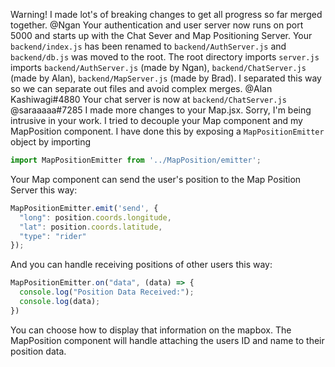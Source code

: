 Warning! I made lot's of breaking changes to get all progress so far merged together.
@Ngan Your authentication and user server now runs on port 5000 and starts up with the Chat Sever and Map Positioning Server. Your ``backend/index.js`` has been renamed to ``backend/AuthServer.js`` and ``backend/db.js`` was moved to the root. The root directory imports ``server.js`` imports ``backend/AuthServer.js`` (made by Ngan), ``backend/ChatServer.js`` (made by Alan), ``backend/MapServer.js`` (made by Brad). I separated this way so we can separate out files and avoid complex merges.
@Alan Kashiwagi#4880 Your chat server is now at ``backend/ChatServer.js``
@saraaaaa#7285 I made more changes to your Map.jsx. Sorry, I'm being intrusive in your work. I tried to decouple your Map component and my MapPosition component. I have done this by exposing a ``MapPositionEmitter`` object by importing
```node.js
import MapPositionEmitter from '../MapPosition/emitter';
```
Your Map component can send the user's position to the Map Position Server this way:
```node.js
MapPositionEmitter.emit('send', {
  "long": position.coords.longitude,
  "lat": position.coords.latitude,
  "type": "rider"
});
```
And you can handle receiving positions of other users this way:
```node.js
MapPositionEmitter.on("data", (data) => {
  console.log("Position Data Received:");
  console.log(data);
})
```
You can choose how to display that information on the mapbox. The MapPosition component will handle attaching the users ID and name to their position data.
